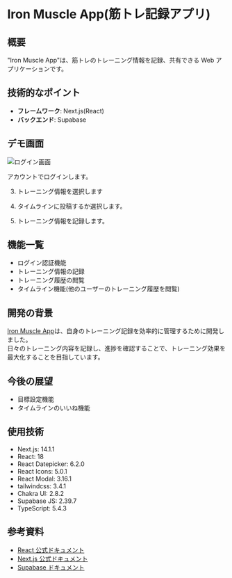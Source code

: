 # Iron Muscle App(筋トレ記録アプリ)

## 概要

"Iron Muscle App"は、筋トレのトレーニング情報を記録、共有できる Web アプリケーションです。

## 技術的なポイント

- **フレームワーク**: Next.js(React)
- **バックエンド**: Supabase

## デモ画面

![ログイン画面](<login(demo).png>)

アカウントでログインします。

3. トレーニング情報を選択します

4. タイムラインに投稿するか選択します。

5. トレーニング情報を記録します。

## 機能一覧

- ログイン認証機能
- トレーニング情報の記録
- トレーニング履歴の閲覧
- タイムライン機能(他のユーザーのトレーニング履歴を閲覧)

## 開発の背景

[Iron Muscle App](https://muscle-memory-avr0mvrzg-kounotis-projects.vercel.app/)は、自身のトレーニング記録を効率的に管理するために開発しました。<br/>
日々のトレーニング内容を記録し、進捗を確認することで、トレーニング効果を最大化することを目指しています。

## 今後の展望

- 目標設定機能
- タイムラインのいいね機能

## 使用技術

- Next.js: 14.1.1
- React: 18
- React Datepicker: 6.2.0
- React Icons: 5.0.1
- React Modal: 3.16.1
- tailwindcss: 3.4.1
- Chakra UI: 2.8.2
- Supabase JS: 2.39.7
- TypeScript: 5.4.3

## 参考資料

- [React 公式ドキュメント](https://ja.react.dev)
- [Next.js 公式ドキュメント](https://nextjs.org/docs)
- [Supabase ドキュメント](https://supabase.io/docs)
